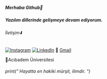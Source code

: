 ##### Merhaba Github👋
##### Yazılım dillerinde gelişmeye devam ediyorum.

###### İletişim⬇️
[![Instagram](https://img.shields.io/badge/Instagram-%23E4405F.svg?&style=flat&logo=instagram&logoColor=white)](https://www.instagram.com/ahmetsefamn)
[![LinkedIn](https://img.shields.io/badge/LinkedIn-%230A66C2.svg?&style=flat&logo=linkedin&logoColor=white)](https://www.linkedin.com/in/ahmet-sefa-mentes)
📧 [Gmail](mailto:ahmetsefam19@gmail.com)




📍Acıbadem Üniversitesi

###### print(_" Hayatta en hakiki mürşit, ilimdir. "_)
